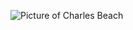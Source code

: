 ![Picture of Charles Beach](https://media.licdn.com/dms/image/C4D03AQErJYnTsnr9Xg/profile-displayphoto-shrink_200_200/0?e=1567036800&v=beta&t=9llmVVs_OY3yVQhhly65xPdXi9w1el_dIB26TKmQm74)